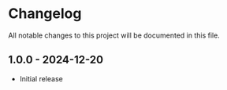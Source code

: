 # Changelog

All notable changes to this project will be documented in this file.

## 1.0.0 - 2024-12-20

- Initial release